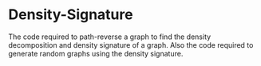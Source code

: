 Density-Signature
=================

The code required to path-reverse a graph to find the density decomposition and density signature of a graph. Also the code required to generate random graphs using the density signature.

